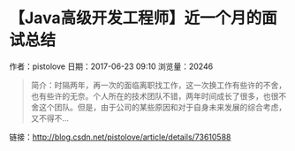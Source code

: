 # 【Java高级开发工程师】近一个月的面试总结
作者：pistolove
日期：2017-06-23 09:10
浏览量：20246
> 简介：时隔两年，再一次的面临离职找工作，这一次换工作有些许的不舍，也有些许的无奈。个人所在的技术团队不错，两年时间成长了很多，也很不舍这个团队。但是，由于公司的某些原因和对于自身未来发展的综合考虑，又不得不...

 链接：http://blog.csdn.net/pistolove/article/details/73610588
